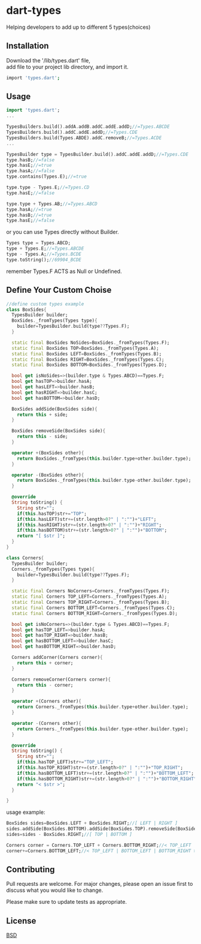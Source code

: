 # dart-types

Helping developers to add up to different 5 types(choices)

## Installation

Download the '/lib/types.dart' file,  
add file to your project lib directory, and import it.

```bash
import 'types.dart';
```

## Usage

```dart
import 'types.dart';
...

TypesBuilders.build().addA.addB.addC.addE.addD;//=Types.ABCDE
TypesBuilders.build().addC.addE.addD;//=Types.CDE
TypesBuilders.build(Types.ABDE).addC.removeB;//=Types.ACDE
...

TypesBuilder type = TypesBuilder.build().addC.addE.addD;//=Types.CDE
type.hasB;//=false
type.hasE;//=true
type.hasA;//=false
type.contains(Types.E);//=true

type.type - Types.E;//=Types.CD
type.hasE;//=false

type.type + Types.AB;//=Types.ABCD
type.hasA;//=true
type.hasB;//=true
type.hasE;//=false
```
or you can use Types directly without Builder.

```dart
Types type = Types.ABCD;
type + Types.E;//=Types.ABCDE
type - Types.A;//=Types.BCDE
type.toString();//69904_BCDE
```
remember Types.F ACTS as Null or Undefined.

## Define Your Custom Choise

```dart
//define custom types example
class BoxSides{
  TypesBuilder builder;
  BoxSides._fromTypes(Types type){
    builder=TypesBuilder.build(type??Types.F);
  }

  static final BoxSides NoSides=BoxSides._fromTypes(Types.F);
  static final BoxSides TOP=BoxSides._fromTypes(Types.A);
  static final BoxSides LEFT=BoxSides._fromTypes(Types.B);
  static final BoxSides RIGHT=BoxSides._fromTypes(Types.C);
  static final BoxSides BOTTOM=BoxSides._fromTypes(Types.D);

  bool get isNoSides=>(builder.type & Types.ABCD)==Types.F;
  bool get hasTOP=>builder.hasA;
  bool get hasLEFT=>builder.hasB;
  bool get hasRIGHT=>builder.hasC;
  bool get hasBOTTOM=>builder.hasD;

  BoxSides addSide(BoxSides side){
    return this + side;
  }

  BoxSides removeSide(BoxSides side){
    return this - side;
  }

  operator +(BoxSides other){
    return BoxSides._fromTypes(this.builder.type+other.builder.type);
  }

  operator -(BoxSides other){
    return BoxSides._fromTypes(this.builder.type-other.builder.type);
  }

  @override
  String toString() {
    String str="";
    if(this.hasTOP)str+="TOP";
    if(this.hasLEFT)str+=(str.length>0?" | ":"")+"LEFT";
    if(this.hasRIGHT)str+=(str.length>0?" | ":"")+"RIGHT";
    if(this.hasBOTTOM)str+=(str.length>0?" | ":"")+"BOTTOM";
    return "[ $str ]";
  }
}
```

```dart
class Corners{
  TypesBuilder builder;
  Corners._fromTypes(Types type){
    builder=TypesBuilder.build(type??Types.F);
  }

  static final Corners NoCorners=Corners._fromTypes(Types.F);
  static final Corners TOP_LEFT=Corners._fromTypes(Types.A);
  static final Corners TOP_RIGHT=Corners._fromTypes(Types.B);
  static final Corners BOTTOM_LEFT=Corners._fromTypes(Types.C);
  static final Corners BOTTOM_RIGHT=Corners._fromTypes(Types.D);

  bool get isNoCorners=>(builder.type & Types.ABCD)==Types.F;
  bool get hasTOP_LEFT=>builder.hasA;
  bool get hasTOP_RIGHT=>builder.hasB;
  bool get hasBOTTOM_LEFT=>builder.hasC;
  bool get hasBOTTOM_RIGHT=>builder.hasD;

  Corners addCorner(Corners corner){
    return this + corner;
  }

  Corners removeCorner(Corners corner){
    return this - corner;
  }

  operator +(Corners other){
    return Corners._fromTypes(this.builder.type+other.builder.type);
  }

  operator -(Corners other){
    return Corners._fromTypes(this.builder.type-other.builder.type);
  }

  @override
  String toString() {
    String str="";
    if(this.hasTOP_LEFT)str+="TOP_LEFT";
    if(this.hasTOP_RIGHT)str+=(str.length>0?" | ":"")+"TOP_RIGHT";
    if(this.hasBOTTOM_LEFT)str+=(str.length>0?" | ":"")+"BOTTOM_LEFT";
    if(this.hasBOTTOM_RIGHT)str+=(str.length>0?" | ":"")+"BOTTOM_RIGHT";
    return "< $str >";
  }

}
```

usage example:

```dart
BoxSides sides=BoxSides.LEFT + BoxSides.RIGHT;//[ LEFT | RIGHT ]
sides.addSide(BoxSides.BOTTOM).addSide(BoxSides.TOP).removeSide(BoxSides.LEFT);//[ TOP | RIGHT | BOTTOM ]
sides=sides - BoxSides.RIGHT;//[ TOP | BOTTOM ]

Corners corner = Corners.TOP_LEFT + Corners.BOTTOM_RIGHT;//< TOP_LEFT | BOTTOM_RIGHT >
corner+=Corners.BOTTOM_LEFT;//< TOP_LEFT | BOTTOM_LEFT | BOTTOM_RIGHT >
```

## Contributing
Pull requests are welcome. For major changes, please open an issue first to discuss what you would like to change.

Please make sure to update tests as appropriate.

## License
[BSD](https://choosealicense.com/licenses/bsd/)
